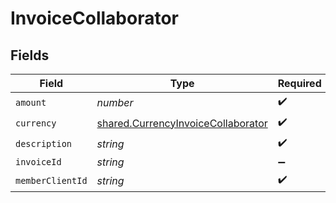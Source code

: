 # InvoiceCollaborator


## Fields

| Field                                                                                    | Type                                                                                     | Required                                                                                 | Description                                                                              |
| ---------------------------------------------------------------------------------------- | ---------------------------------------------------------------------------------------- | ---------------------------------------------------------------------------------------- | ---------------------------------------------------------------------------------------- |
| `amount`                                                                                 | *number*                                                                                 | :heavy_check_mark:                                                                       | N/A                                                                                      |
| `currency`                                                                               | [shared.CurrencyInvoiceCollaborator](../../models/shared/currencyinvoicecollaborator.md) | :heavy_check_mark:                                                                       | N/A                                                                                      |
| `description`                                                                            | *string*                                                                                 | :heavy_check_mark:                                                                       | N/A                                                                                      |
| `invoiceId`                                                                              | *string*                                                                                 | :heavy_minus_sign:                                                                       | N/A                                                                                      |
| `memberClientId`                                                                         | *string*                                                                                 | :heavy_check_mark:                                                                       | N/A                                                                                      |